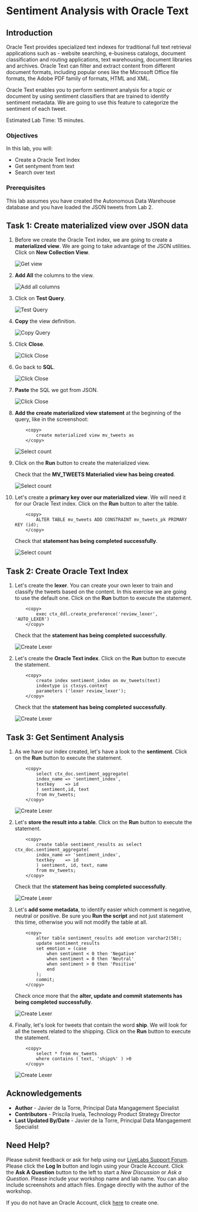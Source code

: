 # Sentiment Analysis with Oracle Text

## Introduction

Oracle Text provides specialized text indexes for traditional full text retrieval applications such as - website searching, e-business
catalogs, document classification and routing applications, text warehousing, document libraries and archives.
Oracle Text can filter and extract content from different document formats, including popular ones like the Microsoft Office file formats, the Adobe PDF family of formats, HTML and XML.

Oracle Text enables you to perform sentiment analysis for a topic or document by using sentiment classifiers that are trained to identify sentiment metadata. We are going to use this feature to categorize the sentiment of each tweet. 

Estimated Lab Time: 15 minutes.

### Objectives

In this lab, you will:

* Create a Oracle Text Index
* Get sentyment from text
* Search over text


### Prerequisites

This lab assumes you have created the Autonomous Data Warehouse database and you have loaded the JSON tweets from Lab 2.

## Task 1: Create materialized view over JSON data

1. Before we create the Oracle Text index, we are going to create a **materialized view**. We are going to take advantage of the JSON utilities. Click on **New Collection View**.

    ![Get view](./images/get-view.png)

2. **Add All** the columns to the view.

    ![Add all columns](./images/add-all.png)

3.  Click on **Test Query**.

    ![Test Query](./images/test-query.png)

4. **Copy** the view definition.

    ![Copy Query](./images/copy-query.png)

5. Click **Close**.

    ![Click Close](./images/click-close.png)

6. Go back to **SQL**.

    ![Click Close](./images/back-to-sql.png)

7. **Paste** the SQL we got from JSON.

    ![Click Close](./images/paste-sql.png)

8. **Add the create materialized view statement** at the beginning of the query, like in the screenshoot:

    ```
        <copy> 
            create materialized view mv_tweets as 
        </copy>
    ```

    ![Select count](./images/create-view.png)

9. Click on the **Run** button to create the materialized view.

    Check that the **MV_TWEETS Materialied view has being created**.

    ![Select count](./images/run-view.png)

10. Let's create a **primary key over our materialized view**. We will need it for our Oracle Text index. Click on the **Run** button to alter the table.

    ```
        <copy> 
            ALTER TABLE mv_tweets ADD CONSTRAINT mv_tweets_pk PRIMARY KEY (id);
        </copy>
    ```
    
    Check that **statement has being completed successfully**.

    ![Select count](./images/create-pk.png)

## Task 2: Create Oracle Text Index

1. Let's create the **lexer**. You can create your own lexer to train and classify the tweets based on the content. In this exercise we are going to use the default one. Click on the **Run** button to execute the statement.

    ```
        <copy> 
            exec ctx_ddl.create_preference('review_lexer', 'AUTO_LEXER')
        </copy>
    ```

    Check that the **statement has being completed successfully**.

    ![Create Lexer](./images/create-lexer.png)

2. Let's create the **Oracle Text index**. Click on the **Run** button to execute the statement.

    ```
        <copy> 
            create index sentiment_index on mv_tweets(text)
            indextype is ctxsys.context 
            parameters ('lexer review_lexer');
        </copy>
    ```
    
    Check that the **statement has being completed successfully**.

    ![Create Lexer](./images/create-index.png)

## Task 3: Get Sentiment Analysis

1. As we have our index created, let's have a look to the **sentiment**. Click on the **Run** button to execute the statement.

    ``` 
        <copy> 
            select ctx_doc.sentiment_aggregate(
            index_name => 'sentiment_index',
            textkey    => id 
            ) sentiment,id, text
            from mv_tweets;
        </copy>
    ```
    
    ![Create Lexer](./images/first-sentiment.png)

2. Let's **store the result into a table**. Click on the **Run** button to execute the statement.

    ```
        <copy> 
            create table sentiment_results as select ctx_doc.sentiment_aggregate(
            index_name => 'sentiment_index',
            textkey    => id 
            ) sentiment, id, text, name
            from mv_tweets;
        </copy>
    ```
    
    Check that the **statement has being completed successfully**.

    ![Create Lexer](./images/create-table.png)

3. Let's **add some metadata**, to identify easier which comment is negative, neutral or positive. Be sure you **Run the script** and not just statement this time, otherwise you will not modify the table at all.

    ```
        <copy> 
            alter table sentiment_results add emotion varchar2(50);
            update sentiment_results
            set emotion = (case
                when sentiment < 0 then 'Negative'
                when sentiment = 0 then 'Neutral'
                when sentiment > 0 then 'Positive'
                end
            );
            commit;
        </copy>
    ```

    Check once more that the **alter, update and commit statements has being completed successfully**.

    ![Create Lexer](./images/alter-table.png)

4. Finally, let's look for tweets that contain the word **ship**. We will look for all the tweets related to the shipping. Click on the **Run** button to execute the statement.

    ```
        <copy> 
            select * from mv_tweets
            where contains ( text, 'shipp%' ) >0
        </copy>
    ```

    ![Create Lexer](./images/text-search.png)

## Acknowledgements
* **Author** - Javier de la Torre, Principal Data Mangagement Specialist
* **Contributors** - Priscila Iruela, Technology Product Strategy Director
* **Last Updated By/Date** - Javier de la Torre, Principal Data Mangagement Specialist

## Need Help?
Please submit feedback or ask for help using our [LiveLabs Support Forum](https://community.oracle.com/tech/developers/categories/livelabsdiscussions). Please click the **Log In** button and login using your Oracle Account. Click the **Ask A Question** button to the left to start a *New Discussion* or *Ask a Question*.  Please include your workshop name and lab name.  You can also include screenshots and attach files.  Engage directly with the author of the workshop.

If you do not have an Oracle Account, click [here](https://profile.oracle.com/myprofile/account/create-account.jspx) to create one.